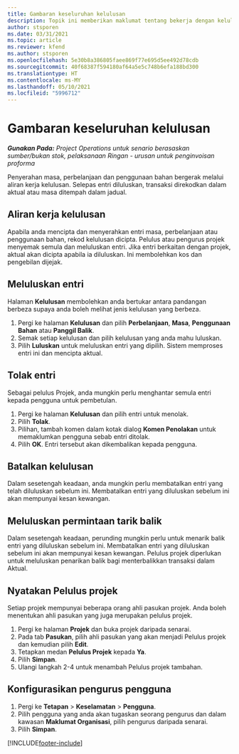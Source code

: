 ```yaml
---
title: Gambaran keseluruhan kelulusan
description: Topik ini memberikan maklumat tentang bekerja dengan kelulusan dalam Project Operations.
author: stsporen
ms.date: 03/31/2021
ms.topic: article
ms.reviewer: kfend
ms.author: stsporen
ms.openlocfilehash: 5e30b8a386805faee869f77e695d5ee492d78cdb
ms.sourcegitcommit: 40f68387f594180af64a5e5c748b6efa188bd300
ms.translationtype: HT
ms.contentlocale: ms-MY
ms.lasthandoff: 05/10/2021
ms.locfileid: "5996712"
---
```

# <a name="approvals-overview"></a>Gambaran keseluruhan kelulusan

_**Gunakan Pada:** Project Operations untuk senario berasaskan sumber/bukan stok, pelaksanaan Ringan - urusan untuk penginvoisan proforma_

Penyerahan masa, perbelanjaan dan penggunaan bahan bergerak melalui aliran kerja kelulusan. Selepas entri diluluskan, transaksi direkodkan dalam aktual atau masa ditempah dalam jadual.

## <a name="approvals-workflow"></a>Aliran kerja kelulusan
Apabila anda mencipta dan menyerahkan entri masa, perbelanjaan atau penggunaan bahan, rekod kelulusan dicipta. Pelulus atau pengurus projek menyemak semula dan meluluskan entri. Jika entri berkaitan dengan projek, aktual akan dicipta apabila ia diluluskan. Ini membolehkan kos dan pengebilan dijejak.

## <a name="approve-an-entry"></a>Meluluskan entri
Halaman **Kelulusan** membolehkan anda bertukar antara pandangan berbeza supaya anda boleh melihat jenis kelulusan yang berbeza.
  
1. Pergi ke halaman **Kelulusan** dan pilih **Perbelanjaan**, **Masa**, **Penggunaan Bahan** atau **Panggil Balik**.
2. Semak setiap kelulusan dan pilih kelulusan yang anda mahu luluskan.
3. Pilih **Luluskan** untuk meluluskan entri yang dipilih.
Sistem memproses entri ini dan mencipta aktual.

## <a name="reject-an-entry"></a>Tolak entri
Sebagai pelulus Projek, anda mungkin perlu menghantar semula entri kepada pengguna untuk pembetulan.
  
1. Pergi ke halaman **Kelulusan** dan pilih entri untuk menolak. 
2. Pilih **Tolak**.
3. Pilihan, tambah komen dalam kotak dialog **Komen Penolakan** untuk memaklumkan pengguna sebab entri ditolak.
4. Pilih **OK**. Entri tersebut akan dikembalikan kepada pengguna.
  
## <a name="cancel-approval"></a>Batalkan kelulusan
Dalam sesetengah keadaan, anda mungkin perlu membatalkan entri yang telah diluluskan sebelum ini. Membatalkan entri yang diluluskan sebelum ini akan mempunyai kesan kewangan. 

## <a name="approving-recall-requests"></a>Meluluskan permintaan tarik balik
Dalam sesetengah keadaan, perunding mungkin perlu untuk menarik balik entri yang diluluskan sebelum ini. Membatalkan entri yang diluluskan sebelum ini akan mempunyai kesan kewangan. Pelulus projek diperlukan untuk meluluskan penarikan balik bagi menterbalikkan transaksi dalam Aktual.

## <a name="specify-project-approvers"></a>Nyatakan Pelulus projek
Setiap projek mempunyai beberapa orang ahli pasukan projek. Anda boleh menentukan ahli pasukan yang juga merupakan pelulus projek.

1. Pergi ke halaman **Projek** dan buka projek daripada senarai.
2. Pada tab **Pasukan**, pilih ahli pasukan yang akan menjadi Pelulus projek dan kemudian pilih **Edit**.
3. Tetapkan medan **Pelulus Projek** kepada **Ya**.
4. Pilih **Simpan**.
5. Ulangi langkah 2-4 untuk menambah Pelulus projek tambahan.

## <a name="configure-the-users-manager"></a>Konfigurasikan pengurus pengguna

1. Pergi ke **Tetapan** > **Keselamatan** > **Pengguna**.
2. Pilih pengguna yang anda akan tugaskan seorang pengurus dan dalam kawasan **Maklumat Organisasi**, pilih pengurus daripada senarai. 
3. Pilih **Simpan**.




[!INCLUDE[footer-include](../includes/footer-banner.md)]
